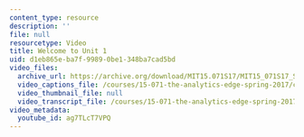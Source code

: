 ```yaml
---
content_type: resource
description: ''
file: null
resourcetype: Video
title: Welcome to Unit 1
uid: d1eb865e-ba7f-9989-0be1-348ba7cad5bd
video_files:
  archive_url: https://archive.org/download/MIT15.071S17/MIT15_071S17_Session_1.1.01_300k.mp4
  video_captions_file: /courses/15-071-the-analytics-edge-spring-2017/c25deb20f0cc5a1ea110e6ca0f4529dc_ag7TLcT7VPQ.vtt
  video_thumbnail_file: null
  video_transcript_file: /courses/15-071-the-analytics-edge-spring-2017/37db4d00ba4615a77f502732a8d6165d_ag7TLcT7VPQ.pdf
video_metadata:
  youtube_id: ag7TLcT7VPQ
---
```

